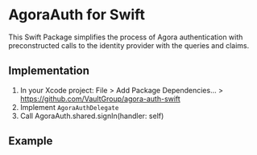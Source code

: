 # AgoraAuth for Swift

This Swift Package simplifies the process of Agora authentication with preconstructed
calls to the identity provider with the queries and claims.

## Implementation

1. In your Xcode project: File > Add Package Dependencies... > https://github.com/VaultGroup/agora-auth-swift
1. Implement `AgoraAuthDelegate`
1. Call AgoraAuth.shared.signIn(handler: self)

## Example

```swift 

```
